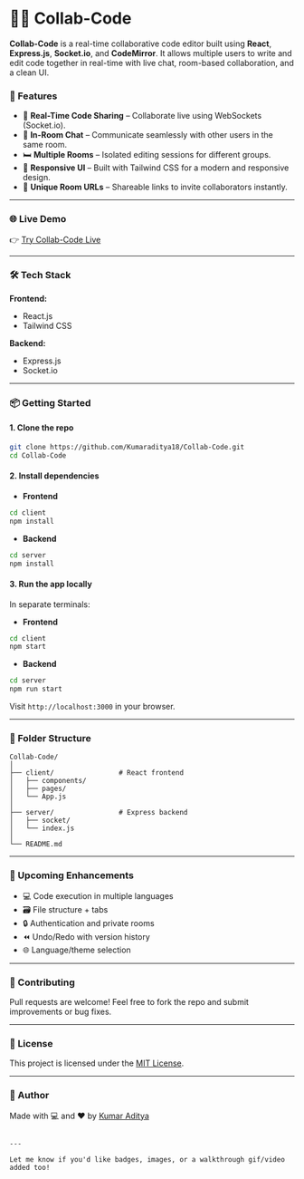 # 🧑‍💻 Collab-Code

**Collab-Code** is a real-time collaborative code editor built using **React**, **Express.js**, **Socket.io**, and **CodeMirror**. It allows multiple users to write and edit code together in real-time with live chat, room-based collaboration, and a clean UI.

### 🚀 Features

- 🔄 **Real-Time Code Sharing** – Collaborate live using WebSockets (Socket.io).
- 💬 **In-Room Chat** – Communicate seamlessly with other users in the same room.
- 🛏️ **Multiple Rooms** – Isolated editing sessions for different groups.
- 🎨 **Responsive UI** – Built with Tailwind CSS for a modern and responsive design.
- 🔗 **Unique Room URLs** – Shareable links to invite collaborators instantly.

---

### 🌐 Live Demo

👉 [Try Collab-Code Live](https://collab-code-lemon.vercel.app/)

---

### 🛠️ Tech Stack

**Frontend:**
- React.js
- Tailwind CSS

**Backend:**
- Express.js
- Socket.io

---

### 📦 Getting Started

#### 1. Clone the repo

```bash
git clone https://github.com/Kumaraditya18/Collab-Code.git
cd Collab-Code
```

#### 2. Install dependencies

- **Frontend**

```bash
cd client
npm install
```

- **Backend**

```bash
cd server
npm install
```

#### 3. Run the app locally

In separate terminals:

- **Frontend**

```bash
cd client
npm start
```

- **Backend**

```bash
cd server
npm run start
```

Visit `http://localhost:3000` in your browser.

---

### 📁 Folder Structure

```
Collab-Code/
│
├── client/                # React frontend
│   ├── components/
│   ├── pages/
│   └── App.js
│
├── server/                # Express backend
│   ├── socket/
│   └── index.js
│
└── README.md
```

---

### 🔮 Upcoming Enhancements

- 💻 Code execution in multiple languages
- 🗃️ File structure + tabs
- 🔒 Authentication and private rooms
- ⏪ Undo/Redo with version history
- 🌐 Language/theme selection

---

### 🤝 Contributing

Pull requests are welcome! Feel free to fork the repo and submit improvements or bug fixes.

---

### 📄 License

This project is licensed under the [MIT License](LICENSE).

---

### 👤 Author

Made with 💻 and ❤️ by [Kumar Aditya](https://github.com/Kumaraditya18)
```

---

Let me know if you'd like badges, images, or a walkthrough gif/video added too!
